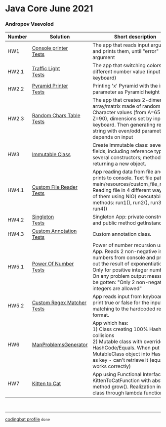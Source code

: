 # Java Core June 2021

### Andropov Vsevolod

| Number | Solution  | Short description
| --- | --- | --- |
HW1   | [Console printer](./src/main/java/homework_1/Main.java) <br/> [Tests](./src/test/java/homework_1/MainTest.java) | The app that reads input arguments and prints them, until "error" argument |
HW2.1 | [Traffic Light](./src/main/java/homework_2/traffic_light/) <br/> [Tests](./src/test/java/homework_2/traffic_light/) | The app that switching colors on different number value (input from keyboard) |
HW2.2 | [Pyramid Printer](./src/main/java/homework_2/pyramid_printer/) <br/> [Tests](./src/test/java/homework_2/pyramid_printer/) | Printing 'x' Pyramid with the input parameter as Pyramid height |
HW2.3 | [Random Chars Table](./src/main/java/homework_2/random_chars_table/) <br/> [Tests](./src/test/java/homework_2/random_chars_table/) | The app that creates 2-dimensional array/matrix made of random Character values (from A=65 to Z=90), dimensions set by input from keyboard. Then generating resulting string with even/odd parameter depends on input |
HW3   | [Immutable Class](./src/main/java/homework_3/ImmutableClass.java) | Create Immutable class: several fields, including reference type; several constructors; method returning a new object. | 
HW4.1 | [Custom File Reader](./src/main/java/homework_4/custom_file_reader/) <br/> [Tests](./src/test/java/homework_4/custom_file_reader/) | App reading data from file and prints to console. Text file path: main/resources/custom_file_reader/. Reading file in 4 different ways (one of them using NIO) executable with methods: run1(), run2(), run3(), run4() |
HW4.2 | [Singleton](./src/main/java/homework_4/singleton/) <br/> [Tests](./src/test/java/homework_4/singleton/) | Singleton App: private constructor and public method getInstance() |
HW4.3 | [Custom Annotation](./src/main/java/homework_4/custom_annotation/) <br/> [Tests](./src/test/java/homework_4/custom_annotation/) | Custom annotation class. |
HW5.1 | [Power Of Number](./src/main/java/homework_5/power_of_number/) <br/> [Tests](./src/test/java/homework_5/power_of_number/) | Power of number recursion using App. Reads 2 non-negative integer numbers from console and prints out the result of exponentiation. Only for positive integer numbers. On any problem output message will be gotten: "Only 2 non-negative integers are allowed"  |
HW5.2 | [Custom Regex Matcher](./src/main/java/homework_5/custom_regex_matcher/) <br/> [Tests](./src/test/java/homework_5/custom_regex_matcher/) | App reads input from keyboard and print true or false for the input matching to the hardcoded regex format. |
HW6 | [MapProblemsGenerator](./src/main/java/homework_6/map_problems_collision_generator/) | App which has: <br/> 1) Class creating 100% HashMap collisions <br/> 2) Mutable class with overridden HashCode/Equals. When put MutableClass object into HashMap as key - can't retrieve it (equals works correctly) |
HW7 | [Kitten to Cat](./src/main/java/homework_7/kitten_to_cat/) | App using Functional Interface KittenToCatFunction with abstract method grow(). Realization in Main class through lambda function |

<br>

___

[codingbat profile](https://codingbat.com/done?user=devngrow@gmail.com&tag=1205090974) `done`
